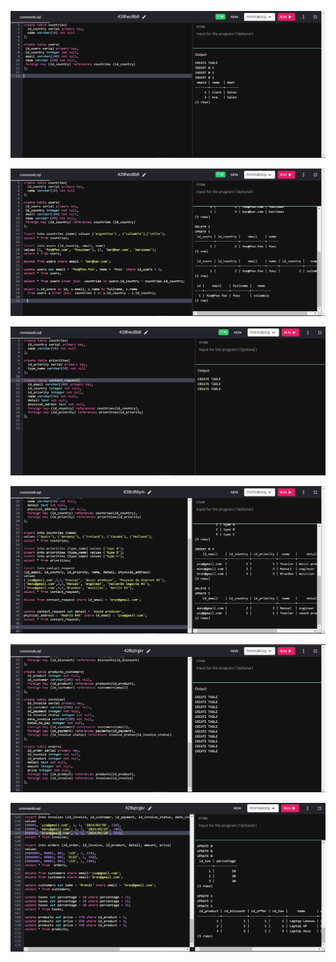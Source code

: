 ![](https://github.com/YxavierMachado/Hack_postgreSQL/blob/main/capture/Hack%201.png)

![](https://github.com/YxavierMachado/Hack_postgreSQL/blob/main/capture/Hack%202.png)

![](https://github.com/YxavierMachado/Hack_postgreSQL/blob/main/capture/hack%203.png)

![](https://github.com/YxavierMachado/Hack_postgreSQL/blob/main/capture/hack%204.png)

![](https://github.com/YxavierMachado/Hack_postgreSQL/blob/main/capture/hack%205.png)

![](https://github.com/YxavierMachado/Hack_postgreSQL/blob/main/capture/Hack%206.png)

